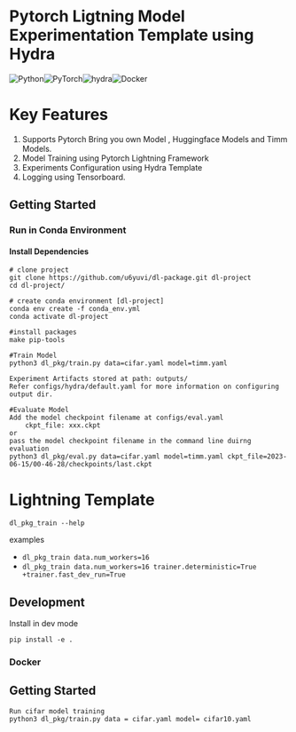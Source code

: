 # Pytorch Ligtning Model Experimentation Template using Hydra

![Python](https://img.shields.io/badge/python-3670A0?style=for-the-badge&logo=python&logoColor=ffdd54)![PyTorch](https://img.shields.io/badge/PyTorch-%23EE4C2C.svg?style=for-the-badge&logo=PyTorch&logoColor=white)![hydra](https://img.shields.io/badge/Config-Hydra_1.3-89b8cd)![Docker](https://img.shields.io/badge/docker-%230db7ed.svg?style=for-the-badge&logo=docker&logoColor=white)


# Key Features

1. Supports Pytorch Bring you own Model , Huggingface Models and Timm Models.
2. Model Training using Pytorch Lightning Framework
3. Experiments Configuration using Hydra Template
4. Logging using Tensorboard.


## Getting Started

### Run in Conda Environment 

#### Install Dependencies 

```
# clone project 
git clone https://github.com/u6yuvi/dl-package.git dl-project
cd dl-project/

# create conda environment [dl-project]
conda env create -f conda_env.yml 
conda activate dl-project

#install packages
make pip-tools

#Train Model
python3 dl_pkg/train.py data=cifar.yaml model=timm.yaml

Experiment Artifacts stored at path: outputs/
Refer configs/hydra/default.yaml for more information on configuring output dir.

#Evaluate Model
Add the model checkpoint filename at configs/eval.yaml
    ckpt_file: xxx.ckpt
or  
pass the model checkpoint filename in the command line duirng evaluation
python3 dl_pkg/eval.py data=cifar.yaml model=timm.yaml ckpt_file=2023-06-15/00-46-28/checkpoints/last.ckpt
```


# Lightning Template

```
dl_pkg_train --help
```

examples

- `dl_pkg_train data.num_workers=16`
- `dl_pkg_train data.num_workers=16 trainer.deterministic=True +trainer.fast_dev_run=True`

## Development

Install in dev mode

```
pip install -e .
```

### Docker

<docker-usage-instructions-here>


## Getting Started

```
Run cifar model training
python3 dl_pkg/train.py data = cifar.yaml model= cifar10.yaml
```
